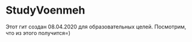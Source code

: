 # StudyVoenmeh

Этот гит создан 08.04.2020 для образовательных целей.
Посмотрим, что из этого получится=)
